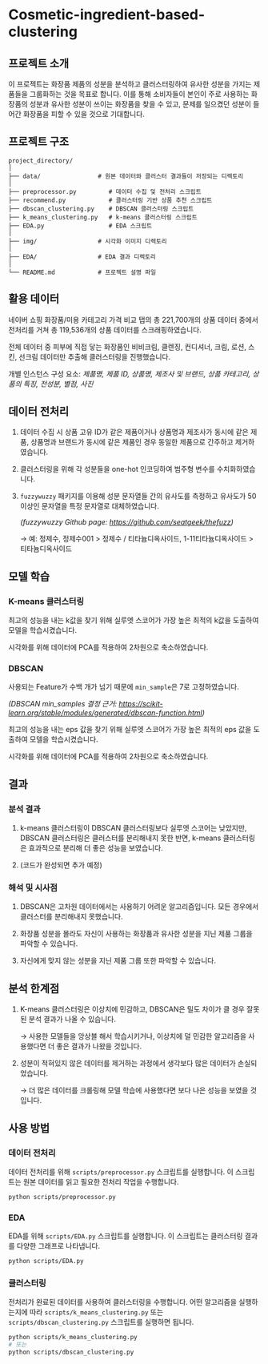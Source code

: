 # Cosmetic-ingredient-based-clustering

## 프로젝트 소개

이 프로젝트는 화장품 제품의 성분을 분석하고 클러스터링하여 유사한 성분을 가지는 제품들을 그룹화하는 것을 목표로 합니다. 이를 통해 소비자들이 본인이 주로 사용하는 화장품의 성분과 유사한 성분이 쓰이는 화장품을 찾을 수 있고, 문제를 일으켰던 성분이 들어간 화장품을 피할 수 있을 것으로 기대합니다.

## 프로젝트 구조

```
project_directory/
│
├── data/                # 원본 데이터와 클러스터 결과들이 저장되는 디렉토리
│
├── preprocessor.py         # 데이터 수집 및 전처리 스크립트
├── recommend.py            # 클러스터링 기반 상품 추천 스크립트
├── dbscan_clustering.py    # DBSCAN 클러스터링 스크립트
├── k_means_clustering.py   # k-means 클러스터링 스크립트
├── EDA.py                  # EDA 스크립트
│
├── img/                 # 시각화 이미지 디렉토리
│
├── EDA/                 # EDA 결과 디렉토리
│
└── README.md            # 프로젝트 설명 파일
```

## 활용 데이터

네이버 쇼핑 화장품/미용 카테고리 가격 비교 탭의 총 221,700개의 상품 데이터 중에서 전처리를 거쳐 총 119,536개의 상품 데이터를 스크래핑하였습니다.

전체 데이터 중 피부에 직접 닿는 화장품인 비비크림, 클렌징, 컨디셔너, 크림, 로션, 스킨, 선크림 데이터만 추출해 클러스터링을 진행했습니다.

개별 인스턴스 구성 요소: _제품명, 제품 ID, 상품명, 제조사 및 브랜드, 상품 카테고리, 상품의 특징, 전성분, 별점, 사진_

## 데이터 전처리

1. 데이터 수집 시 상품 고유 ID가 같은 제품이거나 상품명과 제조사가 동시에 같은 제품, 상품명과 브랜드가 동시에 같은 제품인 경우 동일한 제품으로 간주하고 제거하였습니다.

2. 클러스터링을 위해 각 성분들을 one-hot 인코딩하여 범주형 변수를 수치화하였습니다.

3. `fuzzywuzzy` 패키지를 이용해 성분 문자열들 간의 유사도를 측정하고 유사도가 50 이상인 문자열을 특정 문자열로 대체하였습니다.
   
   _(fuzzywuzzy Github page: https://github.com/seatgeek/thefuzz)_

   → 예: 정제수, 정제수001 > 정제수 / 티타늄디옥사이드, 1-11티타늄디옥사이드 > 티타늄디옥사이드

## 모델 학습

### K-means 클러스터링

최고의 성능을 내는 k값을 찾기 위해 실루엣 스코어가 가장 높은 최적의 k값을 도출하여 모델을 학습시켰습니다.

시각화를 위해 데이터에 PCA를 적용하여 2차원으로 축소하였습니다.

### DBSCAN

사용되는 Feature가 수백 개가 넘기 때문에 `min_sample`은 7로 고정하였습니다.

_(DBSCAN min_samples 결정 근거: https://scikit-learn.org/stable/modules/generated/dbscan-function.html)_

최고의 성능을 내는 eps 값을 찾기 위해 실루엣 스코어가 가장 높은 최적의 eps 값을 도출하여 모델을 학습시켰습니다.

시각화를 위해 데이터에 PCA를 적용하여 2차원으로 축소하였습니다.

## 결과

### 분석 결과

1. k-means 클러스터링이 DBSCAN 클러스터링보다 실루엣 스코어는 낮았지만, DBSCAN 클러스터링은 클러스터를 분리해내지 못한 반면, k-means 클러스터링은 효과적으로 분리해 더 좋은 성능을 보였습니다.

2. (코드가 완성되면 추가 예정)

### 해석 및 시사점

1. DBSCAN은 고차원 데이터에서는 사용하기 어려운 알고리즘입니다. 모든 경우에서 클러스터를 분리해내지 못했습니다.

2. 화장품 성분을 몰라도 자신이 사용하는 화장품과 유사한 성분을 지닌 제품 그룹을 파악할 수 있습니다.

3. 자신에게 맞지 않는 성분을 지닌 제품 그룹 또한 파악할 수 있습니다.

## 분석 한계점

1. K-means 클러스터링은 이상치에 민감하고, DBSCAN은 밀도 차이가 클 경우 잘못된 분석 결과가 나올 수 있습니다.

   → 사용한 모델들을 앙상블 해서 학습시키거나, 이상치에 덜 민감한 알고리즘을 사용했다면 더 좋은 결과가 나왔을 것입니다.

2. 성분이 적혀있지 않은 데이터를 제거하는 과정에서 생각보다 많은 데이터가 손실되었습니다.

   → 더 많은 데이터를 크롤링해 모델 학습에 사용했다면 보다 나은 성능을 보였을 것입니다.

## 사용 방법

### 데이터 전처리

데이터 전처리를 위해 `scripts/preprocessor.py` 스크립트를 실행합니다. 이 스크립트는 원본 데이터를 읽고 필요한 전처리 작업을 수행합니다.

```bash
python scripts/preprocessor.py
```

### EDA

EDA를 위해 `scripts/EDA.py` 스크립트를 실행합니다. 이 스크립트는 클러스터링 결과를 다양한 그래프로 나타냅니다.

```bash
python scripts/EDA.py
```

### 클러스터링

전처리가 완료된 데이터를 사용하여 클러스터링을 수행합니다. 어떤 알고리즘을 실행하는지에 따라 `scripts/k_means_clustering.py` 또는 `scripts/dbscan_clustering.py` 스크립트를 실행하면 됩니다.

```bash
python scripts/k_means_clustering.py
# 또는
python scripts/dbscan_clustering.py
```
